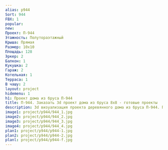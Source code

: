 ```yaml
---
alias: p944
Sort: 944
FBX: 1
popular: 
new: 
Проект: П-944
Этажность: Полутораэтажный
Крыша: Прямая
Размер: 10х10
Площадь: 128
Эркер: 2
Балкон: 1
Кукушка: 2
Гараж: 2
Котельная: 1
Терраса: 1
В чашу: 2
layout: project
hidemenu: 1
h1: Проект дома из бруса П-944
title: П-944. Заказать 3d проект дома из бруса 8х8 - готовые проекты
description: 3d визуализация проекта деревянного дома из бруса П-944. Площадь 128 м2, размер 8х8. Вы можете внести любые изменения в проект.
image1: project/p944/944_1.jpg
image2: project/p944/944_2.jpg
image3: project/p944/944_3.jpg
image4: project/p944/944_4.jpg
plan1: project/p944/p944-1.jpg
plan2: project/p944/p944-2.jpg
planl: project/p944/p944-f.jpg
---
```

